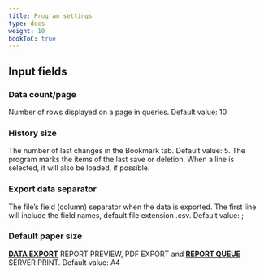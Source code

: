 ```yaml
---
title: Program settings
type: docs
weight: 10
bookToC: true
---
```


## Input fields

### Data count/page
Number of rows displayed on a page in queries. Default value: 10

### History size
The number of last changes in the Bookmark tab. Default value: 5. 
The program marks the items of the last save or deletion. When a line is selected, it will also be loaded, if possible.

### Export data separator
The file’s field (column) separator when the data is exported. The first line will include the field names, default file extension .csv. Default value: ;

### Default paper size
[**DATA EXPORT**](/docs/client/program/export) REPORT PREVIEW, PDF EXPORT and [**REPORT QUEUE**](/docs/client/program/printqueue) SERVER PRINT. Default value: A4
